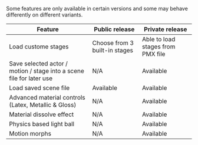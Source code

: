 Some features are only available in certain versions and some may behave differently on different variants. 

Feature | Public release | Private release
--- | --- | ---
Load custome stages | Choose from 3 built-in stages | Able to load stages from PMX file
Save selected actor / motion / stage into a scene file for later use | N/A | Available
Load saved scene file | Available | Available
Advanced material controls (Latex, Metallic & Gloss) | N/A | Available
Material dissolve effect | N/A | Available
Physics based light ball | N/A | Available
Motion morphs | N/A | Available
